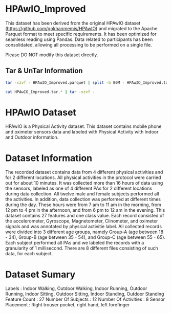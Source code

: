 # HPAwIO_Improved
This dataset has been derived from the original HPAwIO dataset (https://github.com/gokhanmemis/HPAwIO) and migrated to the Apache Parquet format to meet specific requirements. It has been optimized for seamless reading using Pandas. Data related to participants has been consolidated, allowing all processing to be performed on a single file.

Please DO NOT modify this dataset directly.

## Tar & UnTar Information
```bash
tar -czvf - HPAwIO_Improved.parquet | split -b 80M - HPAwIO_Improved.tar.gz

cat HPAwIO_Improved.tar.* | tar -xzvf -
```

# HPAwIO Dataset
HPAwIO is a Physical Activity dataset. This dataset contains mobile phone and oximeter sensors data and labeled with Physical Activity with Indoor and Outdoor information.

# Dataset Information
The recorded dataset contains data from 4 different physical activities and for 2 different locations. All physical activities in the protocol were carried out for about 10 minutes. It was collected more than 16 hours of data using the sensors, labeled as one of 4 different PAs for 2 different locations during data collection. All twelve male and female subjects performed all the activities. In addition, data collection was performed at different times during the day. These hours were from 7 am to 11 am in the morning, from 12 pm to 4 pm in the afternoon, and from 6 pm to 12 am in the evening. This dataset contains 27 features and one class value. Each record consisted of the accelerometer, Gyroscope, Magnetometer, Clinometer, and oximeter signals and was annotated by physical activitie label. All collected records were divided into 3 different age groups, namely Group-A (age between 18 - 34), Group-B (age between 35 - 54), and Group-C (age between 55 - 65). Each subject performed all PAs and we labeled the records with a granularity of 1 millisecond. There are 8 different files consisting of such data, for each subject.

# Dataset Sumary
Labels : Indoor Walking, Outdoor Walking, Indoor Running, Outdoor Running, Indoor Sitting, Outdoor Sitting, Indoor Standing, Outdoor Standing
Feature Count : 27
Number Of Subjects : 12
Number Of Activities : 8
Sensor Placement : Right trouser pocket, right hand, left forefinger
